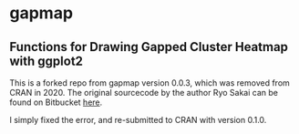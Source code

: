 # gapmap

## Functions for Drawing Gapped Cluster Heatmap with ggplot2

This is a forked repo from gapmap version 0.0.3, which was removed from CRAN in 2020. The original sourcecode by the author Ryo Sakai can be found on Bitbucket [here](https://bitbucket.org/vda-lab/gapmap). 

I simply fixed the error, and re-submitted to CRAN with version 0.1.0.
